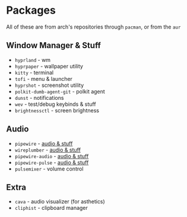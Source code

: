 # Packages

All of these are from arch's repositories through `pacman`, or from the `aur`

## Window Manager & Stuff

 - `hyprland` - wm
 - `hyprpaper` - wallpaper utility
 - `kitty` - terminal
 - `tofi` - menu & launcher
 - `hyprshot` - screenshot utility
 - `polkit-dumb-agent-git` - polkit agent
 - `dunst` - notifications
 - `wev` - test/debug keybinds & stuff
 - `brightnessctl` - screen brightness

## Audio

 - `pipewire` - [audio & stuff](./audio.md)
 - `wireplumber` - [audio & stuff](./audio.md)
 - `pipewire-audio` - [audio & stuff](./audio.md)
 - `pipewire-pulse` - [audio & stuff](./audio.md)
 - `pulsemixer` - volume control

## Extra

 - `cava` - audio visualizer (for asthetics)
 - `cliphist` - clipboard manager
